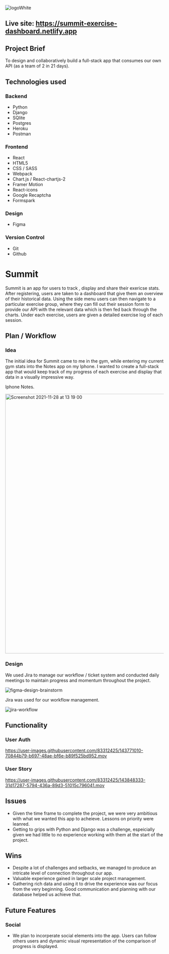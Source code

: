
![logoWhite](https://user-images.githubusercontent.com/83312425/143767599-a6c2b5a2-f7ea-4347-be69-59f13602e026.png)

## Live site: https://summit-exercise-dashboard.netlify.app

## Project Brief 
To design and collaboratively build a full-stack app that consumes our own API (as a team of 2 in 21 days).

## Technologies used
### Backend
- Python 
- Django
- SQlite
- Postgres
- Heroku
- Postman
### Frontend
- React
- HTML5
- CSS / SASS
- Webpack
- Chart.js / React-chartjs-2
- Framer Motion
- React-icons
- Google Recaptcha
- Formspark
### Design
- Figma
### Version Control
- Git
- Github

# Summit

Summit is an app for users to track , display and share their exericse stats. After registering, users are taken to a dashboard that give them an overview of their historical data. Using the side menu users can then navigate to a particular exercise group, where they can fill out their session form to provide our API with the relevant data which is then fed back through the charts. Under each exercise, users are given a detailed exercise log of each session.

## Plan / Workflow

### Idea
The initial idea for Summit came to me in the gym, while entering my current gym stats into the Notes app on my Iphone. I wanted to create a full-stack app that would keep track of my progress of each exercise and display that data in a visually impressive way. 

Iphone Notes.

<img width="826" alt="Screenshot 2021-11-28 at 13 19 00" src="https://user-images.githubusercontent.com/83312425/143769533-8f0e4bcc-6264-47c4-a044-b760b9837781.png" align='center'>

### Design 

We used Jira to manage our workflow / ticket system and conducted daily meetings to maintain progress and momentum throughout the project.

![figma-design-brainstorm](https://user-images.githubusercontent.com/83312425/143769751-0ed16783-ef79-429f-a1f0-c00e9e6c8499.png)

Jira was used for our workflow management.

![jira-workflow](https://user-images.githubusercontent.com/83312425/143769769-2378e579-f456-4324-a789-520f675b06c3.png)

## Functionality

### User Auth

https://user-images.githubusercontent.com/83312425/143771010-70844b79-b697-48ae-bf6e-b89f525bd952.mov

### User Story

https://user-images.githubusercontent.com/83312425/143848333-31d17287-5794-436a-89d3-51015c796041.mov

## Issues
- Given the time frame to complete the project, we were very ambitious with what we wanted this app to acheieve. Lessons on priority were leanred.
- Getting to grips with Python and Django was a challenge, espeicially given we had little to no experience working with them at the start of the project. 

## Wins
- Despite a lot of challenges and setbacks, we managed to produce an intricate level of connection throughout our app. 
- Valuable experience gained in larger scale project management.
- Gathering rich data and using it to drive the experience was our focus from the very beginning. Good communication and planning with our database helped us achieve that.

## Future Features

### Social
- We plan to incorperate social elements into the app. Users can follow others users and dynamic visual representation of the comparison of progress is displayed. 







